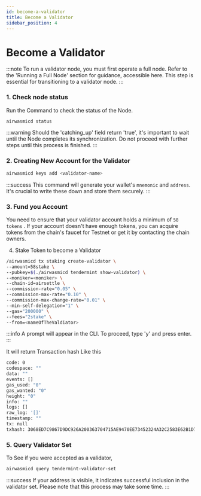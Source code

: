 ```yaml
---
id: become-a-validator
title: Become a Validator
sidebar_position: 4
---
```


# Become a Validator

:::note
To run a validator node, you must first operate a full node. Refer to the 'Running a Full Node' section for guidance, accessible here. This step is essential for transitioning to a validator node.
:::

### 1. Check node status

Run the Command to check the status of the Node.

```bash
airwasmicd status
```

:::warning
Should the 'catching_up' field return 'true', it's important to wait until the Node completes its synchronization. Do not proceed with further steps until this process is finished.
:::

### 2. Creating New Account for the Validator

```bash
airwasmicd keys add <validator-name>
```

:::success
This command will generate your wallet's `mnemonic` and `address`. It's crucial to write these down and store them securely.
:::

### 3. Fund you Account

You need to ensure that your validator account holds a minimum of `58 tokens`
. If your account doesn't have enough tokens, you can acquire tokens from the chain's faucet for Testnet or get it by contacting the chain owners.

4. Stake Token to become a Validator

```bash
/airwasmicd tx staking create-validator \
--amount=58stake \
--pubkey=$(./airwasmicd tendermint show-validator) \
--moniker=<moniker> \
--chain-id=airsettle \
--commission-rate="0.05" \
--commission-max-rate="0.10" \
--commission-max-change-rate="0.01" \
--min-self-delegation="1" \
--gas="200000" \
--fees="2stake" \
--from=<nameOfTheValdiator>
```

:::info
A prompt will appear in the CLI. To proceed, type 'y' and press enter.
:::

It will return Transaction hash Like this

```bash
code: 0
codespace: ""
data: ""
events: []
gas_used: "0"
gas_wanted: "0"
height: "0"
info: ""
logs: []
raw_log: '[]'
timestamp: ""
tx: null
txhash: 3068ED7C9867D9DC926A200363704715AE9470EE73452324A32C2583E62B1D79
```

### 5. Query Validator Set

To See if you were accepted as a validator,

```bash
airwasmicd query tendermint-validator-set
```

:::success
If your address is visible, it indicates successful inclusion in the validator set. Please note that this process may take some time.
:::
